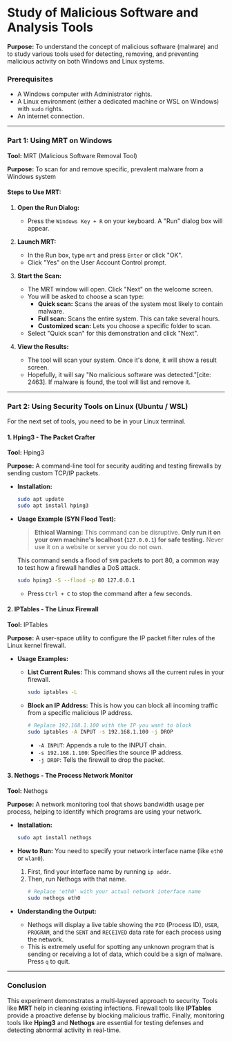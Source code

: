 # Study of Malicious Software and Analysis Tools

**Purpose:** To understand the concept of malicious software (malware) and to study various tools used for detecting, removing, and preventing malicious activity on both Windows and Linux systems.

### Prerequisites

* A Windows computer with Administrator rights.
* A Linux environment (either a dedicated machine or WSL on Windows) with `sudo` rights.
* An internet connection.

---

### Part 1: Using MRT on Windows

**Tool:** MRT (Malicious Software Removal Tool)

**Purpose:** To scan for and remove specific, prevalent malware from a Windows system

#### Steps to Use MRT:

1.  **Open the Run Dialog:**
    * Press the `Windows Key + R` on your keyboard. A "Run" dialog box will appear.

2.  **Launch MRT:**
    * In the Run box, type `mrt` and press `Enter` or click "OK".
    * Click "Yes" on the User Account Control prompt.

3.  **Start the Scan:**
    * The MRT window will open. Click "Next" on the welcome screen.
    * You will be asked to choose a scan type:
        * **Quick scan:** Scans the areas of the system most likely to contain malware.
        * **Full scan:** Scans the entire system. This can take several hours.
        * **Customized scan:** Lets you choose a specific folder to scan.
    * Select "Quick scan" for this demonstration and click "Next".

4.  **View the Results:**
    * The tool will scan your system. Once it's done, it will show a result screen.
    * Hopefully, it will say "No malicious software was detected."[cite: 2463]. If malware is found, the tool will list and remove it.

---

### Part 2: Using Security Tools on Linux (Ubuntu / WSL)

For the next set of tools, you need to be in your Linux terminal.

#### 1. Hping3 - The Packet Crafter

**Tool:** Hping3

**Purpose:** A command-line tool for security auditing and testing firewalls by sending custom TCP/IP packets.

* **Installation:**
    ```bash
    sudo apt update
    sudo apt install hping3
    ```

* **Usage Example (SYN Flood Test):**
    > **Ethical Warning:** This command can be disruptive. **Only run it on your own machine's localhost (`127.0.0.1`) for safe testing.** Never use it on a website or server you do not own.

    This command sends a flood of `SYN` packets to port 80, a common way to test how a firewall handles a DoS attack.
    ```bash
    sudo hping3 -S --flood -p 80 127.0.0.1
    ```
    * Press `Ctrl + C` to stop the command after a few seconds.

#### 2. IPTables - The Linux Firewall

**Tool:** IPTables

**Purpose:** A user-space utility to configure the IP packet filter rules of the Linux kernel firewall.

* **Usage Examples:**

    * **List Current Rules:** This command shows all the current rules in your firewall.
        ```bash
        sudo iptables -L
        ```

    * **Block an IP Address:** This is how you can block all incoming traffic from a specific malicious IP address.
        ```bash
        # Replace 192.168.1.100 with the IP you want to block
        sudo iptables -A INPUT -s 192.168.1.100 -j DROP
        ```
        * `-A INPUT`: Appends a rule to the INPUT chain.
        * `-s 192.168.1.100`: Specifies the source IP address.
        * `-j DROP`: Tells the firewall to drop the packet.

#### 3. Nethogs - The Process Network Monitor

**Tool:** Nethogs

**Purpose:** A network monitoring tool that shows bandwidth usage per process, helping to identify which programs are using your network.
* **Installation:**
    ```bash
    sudo apt install nethogs
    ```

* **How to Run:** You need to specify your network interface name (like `eth0` or `wlan0`).
    1.  First, find your interface name by running `ip addr`.
    2.  Then, run Nethogs with that name.
        ```bash
        # Replace 'eth0' with your actual network interface name
        sudo nethogs eth0
        ```

* **Understanding the Output:**
    * Nethogs will display a live table showing the `PID` (Process ID), `USER`, `PROGRAM`, and the `SENT` and `RECEIVED` data rate for each process using the network.
    * This is extremely useful for spotting any unknown program that is sending or receiving a lot of data, which could be a sign of malware. Press `q` to quit.

---

### Conclusion

This experiment demonstrates a multi-layered approach to security. Tools like **MRT** help in cleaning existing infections. Firewall tools like **IPTables** provide a proactive defense by blocking malicious traffic. Finally, monitoring tools like **Hping3** and **Nethogs** are essential for testing defenses and detecting abnormal activity in real-time.
